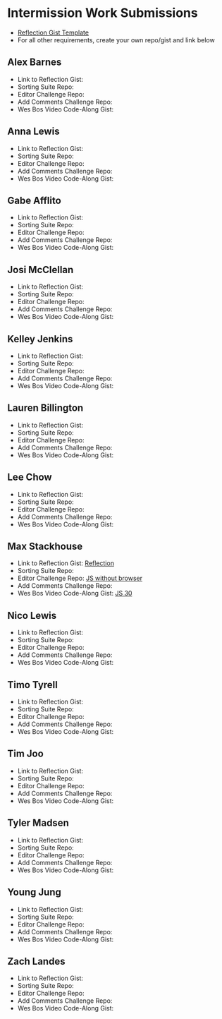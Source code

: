# Intermission Work Submissions

* [Reflection Gist Template](https://gist.github.com/case-eee/6a5b06bf88c3fa82d9498c6763314ae4)
* For all other requirements, create your own repo/gist and link below

## Alex Barnes
- Link to Reflection Gist:
- Sorting Suite Repo:
- Editor Challenge Repo:
- Add Comments Challenge Repo:
- Wes Bos Video Code-Along Gist:

## Anna Lewis
- Link to Reflection Gist:
- Sorting Suite Repo:
- Editor Challenge Repo:
- Add Comments Challenge Repo:
- Wes Bos Video Code-Along Gist:

## Gabe Afflito
- Link to Reflection Gist:
- Sorting Suite Repo:
- Editor Challenge Repo:
- Add Comments Challenge Repo:
- Wes Bos Video Code-Along Gist:

## Josi McClellan
- Link to Reflection Gist:
- Sorting Suite Repo:
- Editor Challenge Repo:
- Add Comments Challenge Repo:
- Wes Bos Video Code-Along Gist:

## Kelley Jenkins
- Link to Reflection Gist:
- Sorting Suite Repo:
- Editor Challenge Repo:
- Add Comments Challenge Repo:
- Wes Bos Video Code-Along Gist:

## Lauren Billington
- Link to Reflection Gist:
- Sorting Suite Repo:
- Editor Challenge Repo:
- Add Comments Challenge Repo:
- Wes Bos Video Code-Along Gist:

## Lee Chow
- Link to Reflection Gist:
- Sorting Suite Repo:
- Editor Challenge Repo:
- Add Comments Challenge Repo:
- Wes Bos Video Code-Along Gist:

## Max Stackhouse
- Link to Reflection Gist: [Reflection](https://gist.github.com/Maxscores/398a26b2d19fcf64c4215d6a3e8d3c96)
- Sorting Suite Repo:
- Editor Challenge Repo: [JS without browser](https://github.com/Maxscores/node-sandbox)
- Add Comments Challenge Repo:
- Wes Bos Video Code-Along Gist: [JS 30](https://gist.github.com/Maxscores/461fcf2fe9d7eef3297508e83c3a5813)

## Nico Lewis
- Link to Reflection Gist:
- Sorting Suite Repo:
- Editor Challenge Repo:
- Add Comments Challenge Repo:
- Wes Bos Video Code-Along Gist:

## Timo Tyrell
- Link to Reflection Gist:
- Sorting Suite Repo:
- Editor Challenge Repo:
- Add Comments Challenge Repo:
- Wes Bos Video Code-Along Gist:

## Tim Joo
- Link to Reflection Gist:
- Sorting Suite Repo:
- Editor Challenge Repo:
- Add Comments Challenge Repo:
- Wes Bos Video Code-Along Gist:

## Tyler Madsen
- Link to Reflection Gist:
- Sorting Suite Repo:
- Editor Challenge Repo:
- Add Comments Challenge Repo:
- Wes Bos Video Code-Along Gist:

## Young Jung
- Link to Reflection Gist:
- Sorting Suite Repo:
- Editor Challenge Repo:
- Add Comments Challenge Repo:
- Wes Bos Video Code-Along Gist:

## Zach Landes
- Link to Reflection Gist:
- Sorting Suite Repo:
- Editor Challenge Repo:
- Add Comments Challenge Repo:
- Wes Bos Video Code-Along Gist:
